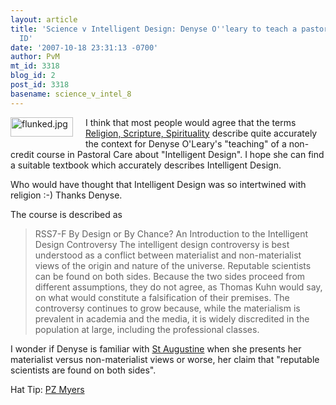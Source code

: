 ```yaml
---
layout: article
title: 'Science v Intelligent Design: Denyse O''leary to teach a pastoral class on
  ID'
date: '2007-10-18 23:31:13 -0700'
author: PvM
mt_id: 3318
blog_id: 2
post_id: 3318
basename: science_v_intel_8
---
```

[<img src="{{ site.baseurl }}/uploads/2007/flunked-thumb-100x31.jpg" alt="flunked.jpg" width="100" height="31" style="float: left; margin: 0 20px 20px 0;" class="mt-image-left" />](http://pandasthumb.org/archives/flunked1.html)

I think that most people would agree that the terms [Religion, Scripture, Spirituality](http://www.utoronto.ca/stmikes/cont_ed/courses/noncredit/pastoral.html) describe quite accurately the context for Denyse O'Leary's "teaching" of a non-credit course in Pastoral Care about "Intelligent Design". I hope she can find a suitable textbook which accurately describes Intelligent Design.

Who would have thought that Intelligent Design was so intertwined with religion :-)
Thanks Denyse.

The course is described as

> RSS7-F By Design or By Chance? An Introduction to the Intelligent Design Controversy The intelligent design controversy is best understood as a conflict between materialist and non-materialist views of the origin and nature of the universe. Reputable scientists can be found on both sides. Because the two sides proceed from different assumptions, they do not agree, as Thomas Kuhn would say, on what would constitute a falsification of their premises. The controversy continues to grow because, while the materialism is prevalent in academia and the media, it is widely discredited in the population at large, including the professional classes.

I wonder if Denyse is familiar with [St Augustine](http://www.pibburns.com/augustin.htm) when she presents her materialist versus non-materialist views or worse, her claim that  "reputable scientists are found on both sides".

Hat Tip: [PZ Myers](http://scienceblogs.com/pharyngula/2007/10/how_sweet.php)
